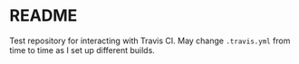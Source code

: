 # README

Test repository for interacting with Travis CI. May change
`.travis.yml` from time to time as I set up different builds.
